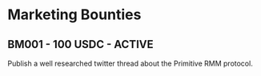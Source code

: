 # Marketing Bounties

## BM001 - 100 USDC - ACTIVE
Publish a well researched twitter thread about the Primitive RMM protocol.
